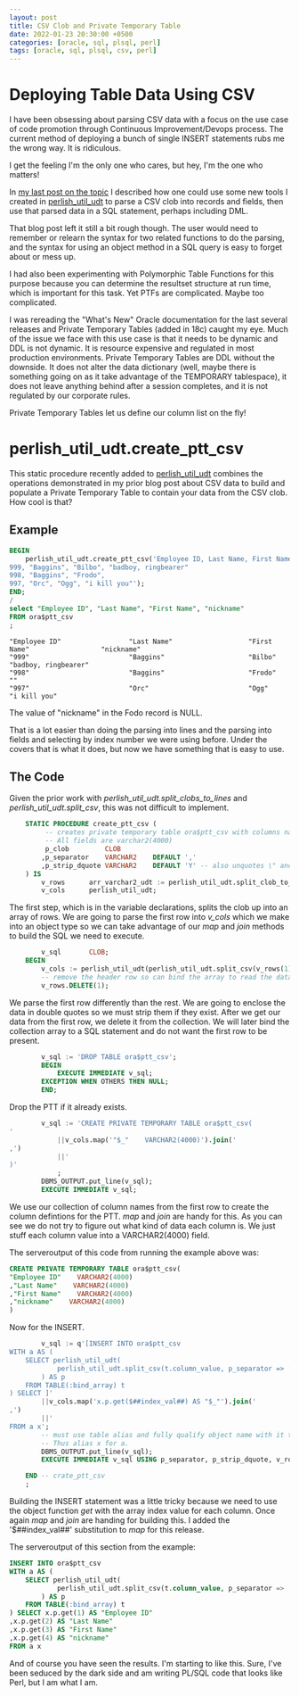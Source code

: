 ```yaml
---
layout: post
title: CSV Clob and Private Temporary Table
date: 2022-01-23 20:30:00 +0500
categories: [oracle, sql, plsql, perl]
tags: [oracle, sql, plsql, csv, perl]
---
```

# Deploying Table Data Using CSV 

I have been obsessing about parsing CSV data with a focus on the use case of 
code promotion through Continuous Improvement/Devops process. The current method of
deploying a bunch of single INSERT statements rubs me the wrong way. It is ridiculous.

I get the feeling I'm the only one who cares, but hey, I'm the one who matters!

In [my last post on the topic](https://lee-lindley.github.io/oracle/sql/plsql/perl/2022/01/09/More-CSV-Fun.html)
I described how one could use some new tools I created 
in [perlish_util_udt](https://github.com/lee-lindley/plsql_utilities#perlish_util_udt) 
to parse a CSV clob into records and fields, then use that parsed data in a SQL statement,
perhaps including DML.

That blog post left it still a bit rough though. The user would need to remember or relearn the
syntax for two related functions to do the parsing, and the syntax for using
an object method in a SQL query is easy to forget about or mess up.

I had also been experimenting with Polymorphic Table Functions for this purpose because you
can determine the resultset structure at run time, which is important for this task. Yet PTFs
are complicated. Maybe too complicated.

I was rereading the "What's New" Oracle documentation for the last several releases and
Private Temporary Tables (added in 18c) caught my eye. Much of the issue we face with this use case
is that it needs to be dynamic and DDL is not dynamic. It is resource expensive and
regulated in most production environments. Private Temporary Tables are DDL without the downside.
It does not alter the data dictionary (well, maybe there is something going on as it
take advantage of the TEMPORARY tablespace), it does not leave anything behind after a session
completes, and it is not regulated by our corporate rules.

Private Temporary Tables let us define our column list on the fly!

# perlish_util_udt.create_ptt_csv

This static procedure recently added to 
[perlish_util_udt](https://github.com/lee-lindley/plsql_utilities#perlish_util_udt) 
combines the operations demonstrated in my prior blog post about CSV data to build
and populate a Private Temporary Table to contain your data from the CSV clob. How cool is that?

## Example

```sql
BEGIN
    perlish_util_udt.create_ptt_csv('Employee ID, Last Name, First Name, nickname
999, "Baggins", "Bilbo", "badboy, ringbearer"
998, "Baggins", "Frodo",
997, "Orc", "Ogg", "i kill you"');
END;
/
select "Employee ID", "Last Name", "First Name", "nickname"
FROM ora$ptt_csv
;
```

    "Employee ID"                 "Last Name"                   "First Name"                  "nickname"                    
    "999"                         "Baggins"                     "Bilbo"                       "badboy, ringbearer"          
    "998"                         "Baggins"                     "Frodo"                       ""                            
    "997"                         "Orc"                         "Ogg"                         "i kill you"                  

The value of "nickname" in the Fodo record is NULL.

That is a lot easier than doing the parsing into lines and the parsing into fields and selecting by index number
we were using before. Under the covers that is what it does, but now we have something that is easy to use.

## The Code

Given the prior work with *perlish_util_udt.split_clobs_to_lines* and *perlish_util_udt.split_csv*, this was not
difficult to implement.

```sql
	STATIC PROCEDURE create_ptt_csv (
         -- creates private temporary table ora$ptt_csv with columns named in first row of data case preserved.
         -- All fields are varchar2(4000)
	     p_clob         CLOB
	    ,p_separator    VARCHAR2    DEFAULT ','
	    ,p_strip_dquote VARCHAR2    DEFAULT 'Y' -- also unquotes \" and "" pairs within the field to just "
	) IS
        v_rows      arr_varchar2_udt := perlish_util_udt.split_clob_to_lines(p_clob);
        v_cols      perlish_util_udt;
```

The first step, which is in the variable declarations, splits the clob up into an array of rows. We are
going to parse the first row into *v_cols* which we make into an object type so we can take advantage
of our *map* and *join* methods to build the SQL we need to execute.

```sql
        v_sql       CLOB;
    BEGIN
        v_cols := perlish_util_udt(perlish_util_udt.split_csv(v_rows(1), p_separator => p_separator, p_strip_dquote => 'Y'));
        -- remove the header row so can bind the array to read the data
        v_rows.DELETE(1);
```

We parse the first row differently than the rest. We are going to enclose the data in double quotes so we must strip
them if they exist. After we get our data from the first row, we delete it from the collection. We will later
bind the collection array to a SQL statement and do not want the first row to be present.

```sql
        v_sql := 'DROP TABLE ora$ptt_csv';
        BEGIN
            EXECUTE IMMEDIATE v_sql;
        EXCEPTION WHEN OTHERS THEN NULL;
        END;
```

Drop the PTT if it already exists.

```sql
        v_sql := 'CREATE PRIVATE TEMPORARY TABLE ora$ptt_csv(
'
            ||v_cols.map('"$_"    VARCHAR2(4000)').join('
,')
            ||'
)'
            ;
        DBMS_OUTPUT.put_line(v_sql);
        EXECUTE IMMEDIATE v_sql;
```
We use our collection of column names from the first row to create the column defintions for the PTT.
*map* and *join* are handy for this. As you can see we do not try to figure out what kind of data
each column is. We just stuff each column value into a VARCHAR2(4000) field.

The serveroutput of this code from running the example above was:

```sql
CREATE PRIVATE TEMPORARY TABLE ora$ptt_csv(
"Employee ID"    VARCHAR2(4000)
,"Last Name"    VARCHAR2(4000)
,"First Name"    VARCHAR2(4000)
,"nickname"    VARCHAR2(4000)
)
```
Now for the INSERT.

```sql
        v_sql := q'[INSERT INTO ora$ptt_csv 
WITH a AS (
    SELECT perlish_util_udt(
            perlish_util_udt.split_csv(t.column_value, p_separator => :p_separator, p_strip_dquote => :p_strip_dquote, p_keep_nulls => 'Y')
        ) AS p
    FROM TABLE(:bind_array) t
) SELECT ]'
        ||v_cols.map('x.p.get($##index_val##) AS "$_"').join('
,')
        ||'
FROM a x';
        -- must use table alias and fully qualify object name with it to be able to call function or get attribute of object
        -- Thus alias x for a.
        DBMS_OUTPUT.put_line(v_sql);
        EXECUTE IMMEDIATE v_sql USING p_separator, p_strip_dquote, v_rows;

    END -- crate_ptt_csv
    ;
```

Building the INSERT statement was a little tricky because we need to use the object function *get* with the array
index value for each column. Once again *map* and *join* are handing for building this. I added the '$##index_val##'
substitution to *map* for this release.

The serveroutput of this section from the example:
```sql
INSERT INTO ora$ptt_csv
WITH a AS (
    SELECT perlish_util_udt(
            perlish_util_udt.split_csv(t.column_value, p_separator => :p_separator, p_strip_dquote => :p_strip_dquote, p_keep_nulls => 'Y')
        ) AS p
    FROM TABLE(:bind_array) t
) SELECT x.p.get(1) AS "Employee ID"
,x.p.get(2) AS "Last Name"
,x.p.get(3) AS "First Name"
,x.p.get(4) AS "nickname"
FROM a x
```

And of course you have seen the results. I'm starting to like this. Sure, I've been seduced by the dark side
and am writing PL/SQL code that looks like Perl, but I am what I am.
